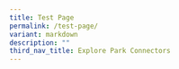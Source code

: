 ```yaml
---
title: Test Page
permalink: /test-page/
variant: markdown
description: ""
third_nav_title: Explore Park Connectors
---
```

